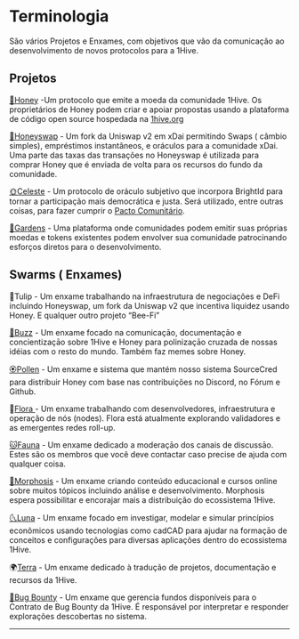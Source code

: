 # Terminologia

São vários Projetos e Enxames, com objetivos que vão da comunicação ao desenvolvimento de novos protocolos para a 1Hive.

## **Projetos**

**​**[🍯Honey](https://1hive.gitbook.io/1hive/projects/honey) -Um protocolo que emite a moeda da comunidade 1Hive. Os proprietários de Honey podem criar e apoiar propostas usando a plataforma de código open source hospedada na [1hive.org](https://1hive.org/)

​[🍃Honeyswap](https://1hive.gitbook.io/1hive/projects/honeyswap) - Um fork da Uniswap v2 em xDai permitindo Swaps \( câmbio simples\), empréstimos instantâneos, e oráculos para a comunidade xDai. Uma parte das taxas das transações no Honeyswap é utilizada para comprar Honey que é enviada de volta para os recursos do fundo da comunidade.

​[🌞Celeste](https://1hive.gitbook.io/1hive/projects/celeste) - Um protocolo de oráculo subjetivo que incorpora BrightId para tornar a participação mais democrática e justa. Será utilizado, entre outras coisas, para fazer cumprir o [Pacto Comunitário](https://1hive.gitbook.io/1hive/community-covenant).

​[🌻Gardens](https://1hive.gitbook.io/1hive/projects/gardens) - Uma plataforma onde comunidades podem emitir suas próprias moedas e tokens existentes podem envolver sua comunidade patrocinando esforços diretos para o desenvolvimento.  
 

## **Swarms \( Enxames\)**

🌷Tulip - Um enxame trabalhando na infraestrutura de negociações e DeFi incluindo Honeyswap, um fork da Uniswap v2 que incentiva liquidez usando Honey. E qualquer outro projeto “Bee-Fi”

​[🐝Buzz](https://1hive.gitbook.io/1hive/community/swarms/buzz) - Um enxame focado na comunicaçāo, documentaçāo e concientizaçāo sobre 1Hive e Honey para polinizaçāo cruzada de nossas idéias com o resto do mundo. Também faz memes sobre Honey.

​[🏵Pollen](https://1hive.gitbook.io/1hive/community/swarms/pollen) - Um enxame  e sistema que mantém nosso sistema SourceCred para distribuir Honey com base nas contribuições no Discord, no Fórum e Github. 

🌺[Flora ](../community/swarms/flora.md)- Um enxame trabalhando com desenvolvedores, infraestrutura e operação de nós \(nodes\). Flora está atualmente explorando validadores e as emergentes redes roll-up.

​[🐱Fauna](https://1hive.gitbook.io/1hive/community/swarms/fauna) - Um enxame dedicado a moderaçāo dos canais de discussāo. Estes são os membros que você deve contactar caso precise de ajuda com qualquer coisa.  


​[🦋Morphosis](https://1hive.gitbook.io/1hive/community/swarms/morphosis) - Um enxame criando conteúdo educacional e cursos online sobre muitos tópicos incluindo análise e desenvolvimento. Morphosis espera possibilitar e encorajar mais a distribuição do ecossistema 1Hive.

​[🌜Luna](https://1hive.gitbook.io/1hive/community/swarms/luna) - Um enxame focado em investigar, modelar e simular princípios econômicos usando tecnologias como cadCAD para ajudar na formaçāo de conceitos e configurações para diversas aplicações dentro do ecossistema 1Hive.

🌍[Terra](../community/swarms/terra.md) - Um enxame dedicado à tradução de projetos, documentação e recursos da 1Hive.

​[🐛Bug Bounty](https://1hive.gitbook.io/1hive/community/swarms/bug-bounty) - Um enxame que gerencia fundos disponíveis para o Contrato de Bug Bounty da 1Hive. É responsável por interpretar e responder explorações descobertas no sistema.  
****

